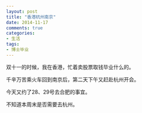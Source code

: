 ```yaml
---
layout: post
title: "香港杭州南京"
date: 2014-11-17
comments: true
categories: 
- 生活
tags:
- 博士毕业
---
```



双十一的时候，我在香港，忙着卖股票取钱毕业什么的。

千辛万苦乘火车回到南京后，第二天下午又赶赴杭州开会。

今天又约了28、29号去合肥的事宜。

不知道本周末是否需要去杭州。
